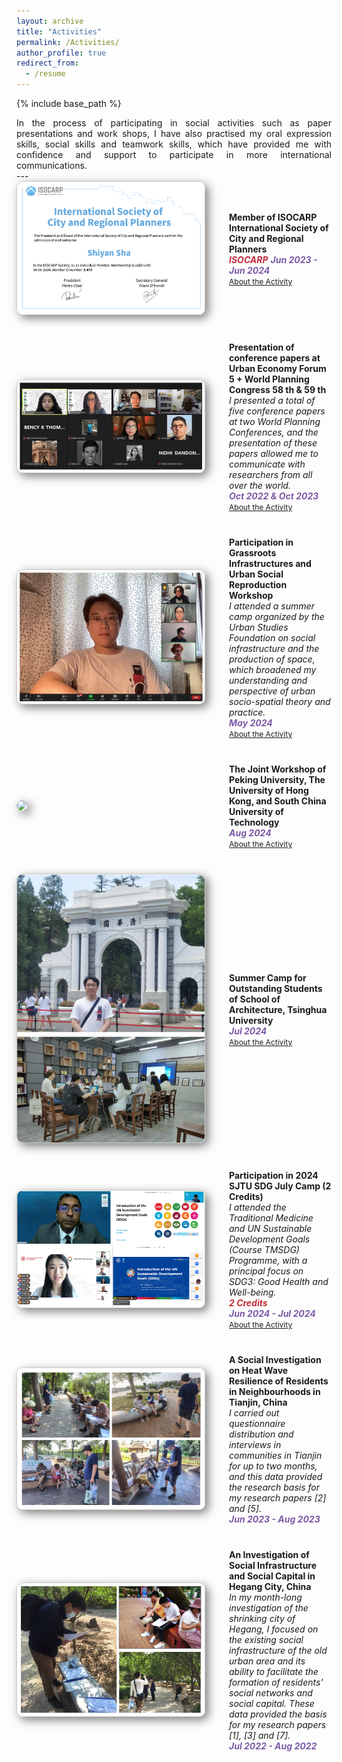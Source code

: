 ```yaml
---
layout: archive
title: "Activities"
permalink: /Activities/
author_profile: true
redirect_from:
  - /resume
---
```


{% include base_path %}

<div class="col-sm-9" style="display: flex; align-items: center; padding-left: 0px; text-align: justify;">
In the process of participating in social activities such as paper presentations and work shops, I have also practised my oral expression skills, social skills and teamwork skills, which have provided me with confidence and support to participate in more international communications.
 </div>
---


<div class="pub-row" style="display: flex; align-items: center; flex-wrap: wrap; margin-bottom: 40px;">
  <div class="col-sm-3 abbr" style="flex: 0 0 300px; margin-right: 40px; padding-left: 0;">
    <img src="/images/isocarp.png" class="teaser img-fluid z-depth-1" style="width: 300px; height: auto; box-shadow: 5px 5px 15px rgba(0,0,0,0.5); border: 1px solid #CCCCCC; border-radius: 10px;">
  </div>
  <div class="col-sm-9" style="flex: 1; padding-left: 0;">
    <div>
      <div class="title"><strong>Member of ISOCARP International Society of City and Regional Planners</strong></div>
    </div> 
    <strong><i style="color:#c02c38">ISOCARP</i></strong>
    <strong><i style="color:#7b5aa6">Jun 2023 - Jun 2024</i></strong>
    <div class="links">
      <a href="https://isocarp.org" class="btn btn-sm z-depth-0" role="button" target="_blank" style="font-size:12px;">About the Activity</a>
    </div>
  </div>
</div>

<div class="pub-row" style="display: flex; align-items: center; flex-wrap: wrap; margin-bottom: 40px;">
  <div class="col-sm-3 abbr" style="flex: 0 0 300px; margin-right: 40px; padding-left: 0;">
    <img src="/images/iso.png" class="teaser img-fluid z-depth-1" style="width: 300px; height: auto; box-shadow: 5px 5px 15px rgba(0,0,0,0.5); border: 1px solid #CCCCCC; border-radius: 10px;">
  </div>
  <div class="col-sm-9" style="flex: 1; padding-left: 0;">
    <div>
      <div class="title"><strong>Presentation of conference papers at Urban Economy Forum 5 + World Planning Congress 58 th & 59 th</strong></div>
    </div> 
    <i>I presented a total of five conference papers at two World Planning Conferences, and the presentation of these papers allowed me to communicate with researchers from all over the world.</i>
    <div><strong><i style="color:#7b5aa6">Oct 2022 & Oct 2023</i></strong></div>
    <div class="links">
      <a href="https://isocarp.org" class="btn btn-sm z-depth-0" role="button" target="_blank" style="font-size:12px;">About the Activity</a>
    </div>
  </div>
</div>

<div class="pub-row" style="display: flex; align-items: center; flex-wrap: wrap; margin-bottom: 40px;">
  <div class="col-sm-3 abbr" style="flex: 0 0 300px; margin-right: 40px; padding-left: 0;">
    <img src="/images/usf.png" class="teaser img-fluid z-depth-1" style="width: 300px; height: auto; box-shadow: 5px 5px 15px rgba(0,0,0,0.5); border: 1px solid #CCCCCC; border-radius: 10px;">
  </div>
  <div class="col-sm-9" style="flex: 1; padding-left: 0;">
    <div>
      <div class="title"><strong>Participation in Grassroots Infrastructures and Urban Social Reproduction Workshop</strong></div>
    </div> 
    <i>I attended a summer camp organized by the Urban Studies Foundation on social infrastructure and the production of space, which broadened my understanding and perspective of urban socio-spatial theory and practice.</i>
    <div><strong><i style="color:#7b5aa6">May 2024</i></strong></div>
    <div class="links">
      <a href="https://www.urbanstudiesfoundation.org/events/grassroots-infrastructures-and-urban-social-reproduction/" class="btn btn-sm z-depth-0" role="button" target="_blank" style="font-size:12px;">About the Activity</a>
    </div>
  </div>
</div>

<div class="pub-row" style="display: flex; align-items: center; flex-wrap: wrap; margin-bottom: 40px;">
  <div class="col-sm-3 abbr" style="flex: 0 0 300px; margin-right: 40px; padding-left: 0;">
    <img src="/images/pku.png" class="teaser img-fluid z-depth-1" style="width: 300px; height: auto; box-shadow: 5px 5px 15px rgba(0,0,0,0.5); border: 1px solid #CCCCCC; border-radius: 10px;">
  </div>
  <div class="col-sm-9" style="flex: 1; padding-left: 0;">
    <div>
      <div class="title"><strong>The Joint Workshop of Peking University, The University of Hong Kong, and South China University of Technology</strong></div>
    </div> 
    <div><strong><i style="color:#7b5aa6">Aug 2024</i></strong></div>
    <div class="links">
      <a href="https://mp.weixin.qq.com/s/nKzWe0Hvzg0h3Rlmav5Bgw" class="btn btn-sm z-depth-0" role="button" target="_blank" style="font-size:12px;">About the Activity</a>
    </div>
  </div>
</div>

<div class="pub-row" style="display: flex; align-items: center; flex-wrap: wrap; margin-bottom: 40px;">
  <div class="col-sm-3 abbr" style="flex: 0 0 300px; margin-right: 40px; padding-left: 0;">
    <img src="/images/thu.png" class="teaser img-fluid z-depth-1" style="width: 300px; height: auto; box-shadow: 5px 5px 15px rgba(0,0,0,0.5); border: 1px solid #CCCCCC; border-radius: 10px;">
  </div>
  <div class="col-sm-9" style="flex: 1; padding-left: 0;">
    <div>
      <div class="title"><strong>Summer Camp for Outstanding Students of School of Architecture, Tsinghua University</strong></div>
    </div> 
    <div><strong><i style="color:#7b5aa6">Jul 2024</i></strong></div>
    <div class="links">
      <a href="[https://mp.weixin.qq.com/s/nKzWe0Hvzg0h3Rlmav5Bgw](https://www.arch.tsinghua.edu.cn/column/Home)" class="btn btn-sm z-depth-0" role="button" target="_blank" style="font-size:12px;">About the Activity</a>
    </div>
  </div>
</div>

<div class="pub-row" style="display: flex; align-items: center; flex-wrap: wrap; margin-bottom: 40px;">
  <div class="col-sm-3 abbr" style="flex: 0 0 300px; margin-right: 40px; padding-left: 0;">
    <img src="/images/sj.png" class="teaser img-fluid z-depth-1" style="width: 300px; height: auto; box-shadow: 5px 5px 15px rgba(0,0,0,0.5); border: 1px solid #CCCCCC; border-radius: 10px;">
  </div>
  <div class="col-sm-9" style="flex: 1; padding-left: 0;">
    <div>
      <div class="title"><strong>Participation in 2024 SJTU SDG July Camp (2 Credits)</strong></div>
    </div> 
    <i>I attended the Traditional Medicine and UN Sustainable Development Goals (Course TMSDG) Programme, with a principal focus on SDG3: Good Health and Well-being.</i>
     <div>
    <strong><i style="color:#c02c38">2 Credits</i></strong>
   </div>
    <div><strong><i style="color:#7b5aa6">Jun 2024 - Jul 2024</i></strong></div>
    <div class="links">
      <a href="https://global.sjtu.edu.cn/en/page/sub/475" class="btn btn-sm z-depth-0" role="button" target="_blank" style="font-size:12px;">About the Activity</a>
    </div>
  </div>
</div>


<div class="pub-row" style="display: flex; align-items: center; flex-wrap: wrap; margin-bottom: 40px;">
  <div class="col-sm-3 abbr" style="flex: 0 0 300px; margin-right: 40px; padding-left: 0;">
    <img src="/images/tj.png" class="teaser img-fluid z-depth-1" style="width: 300px; height: auto; box-shadow: 5px 5px 15px rgba(0,0,0,0.5); border: 1px solid #CCCCCC; border-radius: 10px;">
  </div>
  <div class="col-sm-9" style="flex: 1; padding-left: 0;">
    <div>
      <div class="title"><strong>A Social Investigation on Heat Wave Resilience of Residents in Neighbourhoods in Tianjin, China</strong></div>
    </div> 
    <i>I carried out questionnaire distribution and interviews in communities in Tianjin for up to two months, and this data provided the research basis for my research papers [2] and [5].</i>
    <div><strong><i style="color:#7b5aa6">Jun 2023 - Aug 2023</i></strong></div>
  </div>
</div>

<div class="pub-row" style="display: flex; align-items: center; flex-wrap: wrap; margin-bottom: 40px;">
  <div class="col-sm-3 abbr" style="flex: 0 0 300px; margin-right: 40px; padding-left: 0;">
    <img src="/images/hg.png" class="teaser img-fluid z-depth-1" style="width: 300px; height: auto; box-shadow: 5px 5px 15px rgba(0,0,0,0.5); border: 1px solid #CCCCCC; border-radius: 10px;">
  </div>
  <div class="col-sm-9" style="flex: 1; padding-left: 0;">
    <div>
      <div class="title"><strong>An Investigation of Social Infrastructure and Social Capital in Hegang City, China</strong></div>
    </div> 
    <i>In my month-long investigation of the shrinking city of Hegang, I focused on the existing social infrastructure of the old urban area and its ability to facilitate the formation of residents' social networks and social capital. These data provided the basis for my research papers [1], [3] and [7].</i>
    <div><strong><i style="color:#7b5aa6">Jul 2022 - Aug 2022</i></strong></div>
  </div>
</div>


